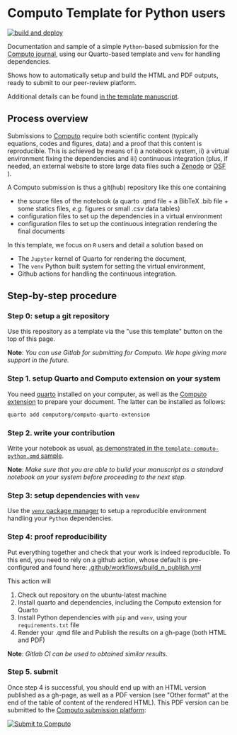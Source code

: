 
# Computo Template for Python users

[![build and deploy](https://github.com/computorg/template-computo-python/actions/workflows/build.yml/badge.svg)](https://github.com/computorg/template-computo-python/actions/workflows/build.yml)

Documentation and sample of a simple `Python`-based submission for the [Computo journal](https://computorg.github.io), using our Quarto-based template and `venv` for handling dependencies.

Shows how to automatically setup and build the HTML and PDF outputs, ready to submit to our peer-review platform.

Additional details can be found [in the template manuscript](https://computo.sfds.asso.fr/template-computo-python). 

  ## Process overview

Submissions to [Computo](https://computorg.github.io) require both scientific content (typically equations, codes and figures, data) and a proof that this content is reproducible. This is achieved by means of i) a notebook system, ii) a virtual environment fixing the dependencies and iii) continuous integration (plus, if needed, an external website to store large data files such a [Zenodo](https://zenodo.org/) or [OSF](https://osf.io/) ). 

A Computo submission is thus a git(hub) repository like this one containing 

- the source files of the notebook (a quarto .qmd file + a BibTeX .bib file + some statics files, _e.g._ figures or small .csv data tables)
- configuration files to set up the dependencies in a virtual environment
- configuration files to set up the continuous integration rendering the final documents

In this template, we focus on `R` users and detail a solution based on

- The `Jupyter` kernel of Quarto for rendering the document,
- The `venv` Python built system for setting the virtual environment,
- Github actions for handling the continuous integration.

## Step-by-step procedure

### Step 0: setup a git repository

Use this repository as a template via the "use this template" button on the top of this page.

**Note**: _You can use Gitlab for submitting for Computo. We hope giving more support in the future._

### Step 1. setup Quarto and Computo extension on your system

You need [quarto](https://quarto.org/) installed on your computer, as well as the [Computo extension](https://github.com/computorg/computo-quarto-extension) to prepare your document. 
The latter can be installed as follows:

```.bash
quarto add computorg/computo-quarto-extension
```

### Step 2. write your contribution 

Write your notebook as usual, [as demonstrated in the `template-computo-python.qmd` sample](https://computorg.github.io/template-computo-python/).

**Note**: _Make sure that you are able to build your manuscript as a standard notebook on your system before proceeding to the next step._

### Step 3: setup dependencies with `venv`

Use the [`venv` package manager](https://cewing.github.io/training.python_web/html/presentations/venv_intro.html) to setup a reproducible environment handling your `Python` dependencies.

### Step 4: proof reproducibility

Put everything together and check that your work is indeed reproducible. To this end, you need to rely on a github action, whose default is pre-configured and found here: [.github/workflows/build_n_publish.yml](https://github.com/computorg/template-computo-R/blob/main/.github/workflows/build_n_publish.yml)

This action will

1. Check out repository on the ubuntu-latest machine
2. Install quarto and dependencies, including the Computo extension for Quarto
4. Install Python dependencies with `pip` and `venv`, using your `requirements.txt` file
5. Render your .qmd file and Publish the results on a gh-page (both HTML and PDF)

**Note**: _Gitlab CI can be used to obtained similar results._

### Step 5. submit

Once step 4 is successful, you should end up with an HTML version published as a gh-page, as well as a PDF version (see "Other format" at the end of the table of content of the rendered HTML). This PDF version can be submitted to the [Computo submission platform](https://computo.scholasticahq.com/):

<div id="scholastica-submission-button" style="margin-top: 10px; margin-bottom: 10px;"><a href="https://computo.scholasticahq.com/for-authors" style="outline: none; border: none;"><img style="outline: none; border: none;" src="https://s3.amazonaws.com/docs.scholastica/law-review-submission-button/submit_via_scholastica.png" alt="Submit to Computo"></a></div>
